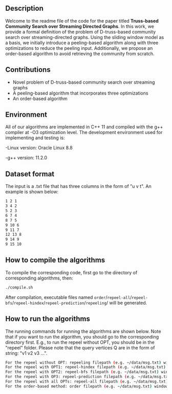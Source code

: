 
## Description
Welcome to the readme file of the code for the paper titled **Truss-based Community Search over Streaming Directed Graphs**. In this work, we provide a formal definition of the problem of D-truss-based community search over streaming-directed graphs. Using the sliding window model as a basis, we initially introduce a peeling-based algorithm along with three optimizations to reduce the peeling input. Additionally, we propose an order-based algorithm to avoid retrieving the community from scratch.

## Contributions
- Novel problem of D-truss-based community search over streaming graphs
- A peeling-based algorithm that incorporates three optimizations
- An order-based algorithm

## Environment
All of our algorithms are implemented in C++ 11 and compiled with the g++ compiler at -O3 optimization level. The development environment used for implementing and testing is:

-Linux version: Oracle Linux 8.8

-g++ version: 11.2.0


## Dataset format

The input is a .txt file that has three columns in the form of "u v t". An example is shown below:

```bash
1 2 1
3 4 2
5 2 3
6 7 4
8 7 5
9 10 6
9 11 7
12 13 8
9 14 9
9 15 10
```

## How to compile the algorithms

To compile the corresponding code, first go to the directory of corresponding algorithms, then:

```bash
./compile.sh
```
After compilation, executable files named ```order```/```repeel-all```/```repeel-bfs```/```repeel-hindex```/```repeel-prediction```/```repeeling```/ will be generated.


## How to run the algorithms

The running commands for running the algorithms are shown below. Note that if you want to run the algorithm, you should go to the corresponding directory first. E.g., to run the repeel without OPT, you should be in the "repeel" folder. Please note that the query vertices Q are in the form of string: "v1 v2 v3 ...".

```bash
For the repeel without OPT: repeeling filepath (e.g. ~/data/msg.txt) windowsize stridesize kc kf Q
For the repeel with OPT1: repeel-hindex filepath (e.g. ~/data/msg.txt) windowsize stridesize kc kf Q
For the repeel with OPT2: repeel-bfs filepath (e.g. ~/data/msg.txt) windowsize stridesize kc kf Q
For the repeel with OP3: repeel-prediction filepath (e.g. ~/data/msg.txt) windowsize stridesize kc kf Q
For the repeel with all OPTs: repeel-all filepath (e.g. ~/data/msg.txt) windowsize stridesize kc kf Q
For the order-based method: order filepath (e.g. ~/data/msg.txt) windowsize stridesize kc kf Q
```

## 




